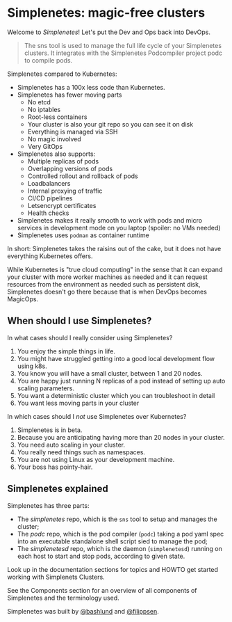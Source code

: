 # Simplenetes: magic-free clusters

Welcome to _Simplenetes_! Let's put the Dev and Ops back into DevOps.

>The sns tool is used to manage the full life cycle of your Simplenetes clusters. It integrates with the Simplenetes Podcompiler project podc to compile pods.

Simplenetes compared to Kubernetes:

- Simplenetes has a 100x less code than Kubernetes.
- Simplenetes has fewer moving parts
    - No etcd
    - No iptables
    - Root-less containers
    - Your cluster is also your git repo so you can see it on disk
    - Everything is managed via SSH
    - No magic involved
    - Very GitOps
- Simplenetes also supports:
    - Multiple replicas of pods
    - Overlapping versions of pods
    - Controlled rollout and rollback of pods
    - Loadbalancers
    - Internal proxying of traffic
    - CI/CD pipelines
    - Letsencrypt certificates
    - Health checks
- Simplenetes makes it really smooth to work with pods and micro services in development mode on you laptop (spoiler: no VMs needed)
- Simplenetes uses `podman` as container runtime


In short: Simplenetes takes the raisins out of the cake, but it does not have everything Kubernetes offers.

While Kubernetes is "true cloud computing" in the sense that it can expand your cluster with more worker machines as needed and it can request resources from the environment as needed such as persistent disk, Simplenetes doesn't go there because that is when DevOps becomes MagicOps.

## When should I use Simplenetes?

In what cases should I really consider using Simplenetes?

1.  You enjoy the simple things in life.
2.  You might have struggled getting into a good local development flow using k8s.
3.  You know you will have a small cluster, between 1 and 20 nodes.
4.  You are happy just running N replicas of a pod instead of setting up auto scaling parameters.
5.  You want a deterministic cluster which you can troubleshoot in detail
6.  You want less moving parts in your cluster

In which cases should I *not* use Simplenetes over Kubernetes?

1.  Simplenetes is in beta.
2.  Because you are anticipating having more than 20 nodes in your cluster.
3.  You need auto scaling in your cluster.
4.  You really need things such as namespaces.
5.  You are not using Linux as your development machine.
6.  Your boss has pointy-hair.



## Simplenetes explained

Simplenetes has three parts:

- The _simplenetes_ repo, which is the `sns` tool to setup and manages the cluster;
- The _podc_ repo, which is the pod compiler (`podc`) taking a pod yaml spec into an executable standalone shell script sied to manage the pod;
- The _simplenetesd_ repo, which is the daemon (`simplenetesd`) running on each host to start and stop pods, according to given state.

Look up in the documentation sections for topics and HOWTO get started working with Simplenets Clusters.

See the Components section for an overview of all components of Simplenetes and the terminology used.

Simplenetes was built by [@bashlund](https://twitter.com/bashlund) and [@filippsen](https://twitter.com/mikediniz).
